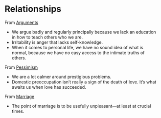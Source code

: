 # Relationships

From [Arguments](./arguments.md)

* We argue badly and regularly principally because we lack an education in how to teach others who we are.
* Irritability is anger that lacks self-knowledge.
* When it comes to personal life, we have no sound idea of what is normal, because we have no easy access to the intimate truths of others.

From [Pessimism](./pessimism.md)

* We are a lot calmer around prestigious problems.
* Domestic preoccupation isn’t really a sign of the death of love. It’s what awaits us when love has succeeded.

From [Marriage](./marriage.md)

* The point of marriage is to be usefully unpleasant—at least at crucial times.
